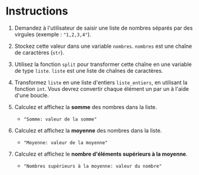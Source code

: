 # Instructions  

1. Demandez à l'utilisateur de saisir une liste de nombres séparés par des virgules (exemple : `"1,2,3,4"`).
2. Stockez cette valeur dans une variable `nombres`. `nombres` est une chaîne de caractères (`str`).
3. Utilisez la fonction `split` pour transformer cette chaîne en une variable de type `liste`. `liste` est une liste de chaînes de caractères.
4. Transformez `liste` en une liste d'entiers `liste_entiers`, en utilisant la fonction `int`. Vous devrez convertir chaque élément un par un à l'aide d'une boucle.
5. Calculez et affichez la **somme** des nombres dans la liste.

   * `"Somme: valeur de la somme"`

6. Calculez et affichez la **moyenne** des nombres dans la liste.

   * `"Moyenne: valeur de la moyenne"`

7. Calculez et affichez le **nombre d'éléments supérieurs à la moyenne**.

   * `"Nombres supérieurs à la moyenne: valeur du nombre"`
